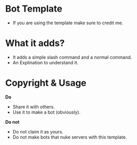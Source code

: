 # Bot Template
 - If you are using the template make sure to credit me.
# What it adds?
 - It adds a simple slash command and a normal command.
 - An Explination to understand it.
# Copyright & Usage
**Do**
 - Share it with others.
 - Use it to make a bot (obviously).

**Do not**
 - Do not claim it as yours.
 - Do not make bots that nuke servers with this template.
    

